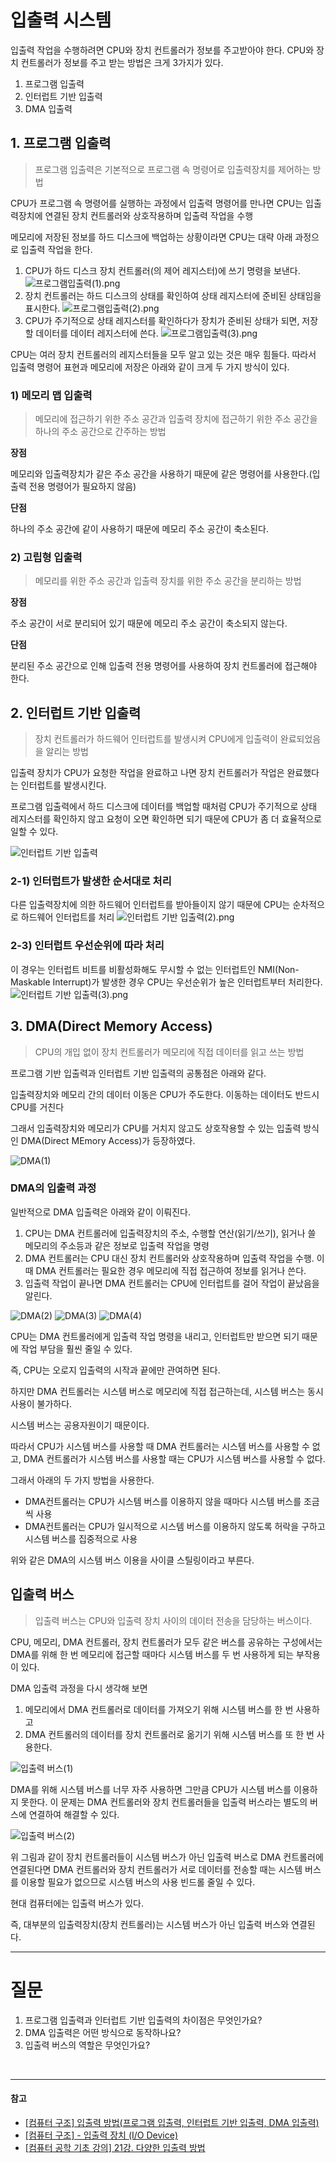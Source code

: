# 입출력 시스템
입출력 작업을 수행하려면 CPU와 장치 컨트롤러가 정보를 주고받아야 한다.
CPU와 장치 컨트롤러가 정보를 주고 받는 방법은 크게 3가지가 있다.

1. 프로그램 입출력
2. 인터럽트 기반 입출력
3. DMA 입출력

## 1. 프로그램 입출력
> 프로그램 입출력은 기본적으로 프로그램 속 명령어로 입출력장치를 제어하는 방법

CPU가 프로그램 속 명령어를 실행하는 과정에서 입출력 명령어를 만나면 CPU는 입출력장치에 연결된 장치 컨트롤러와 상호작용하며 입출력 작업을 수행

메모리에 저장된 정보를 하드 디스크에 백업하는 상황이라면 CPU는 대략 아래 과정으로 입출력 작업을 한다.

1) CPU가 하드 디스크 장치 컨트롤러(의 제어 레지스터)에 쓰기 명령을 보낸다.
![프로그램입출력(1).png](<images/입출력%20시스템/프로그램입출력(1).png>)
3) 장치 컨트롤러는 하드 디스크의 상태를 확인하여 상태 레지스터에 준비된 상태임을 표시한다.
![프로그램입출력(2).png](<images/입출력%20시스템/프로그램입출력(2).png>)
4) CPU가 주기적으로 상태 레지스터를 확인하다가 장치가 준비된 상태가 되면, 저장할 데이터를 데이터 레지스터에 쓴다.
![프로그램입출력(3).png](<images/입출력%20시스템/프로그램입출력(3).png>)

CPU는 여러 장치 컨트롤러의 레지스터들을 모두 알고 있는 것은 매우 힘들다.
따라서 입출력 명령어 표현과 메모리에 저장은 아래와 같이 크게 두 가지 방식이 있다.

### 1) 메모리 맵 입출력
> 메모리에 접근하기 위한 주소 공간과 입출력 장치에 접근하기 위한 주소 공간을 하나의 주소 공간으로 간주하는 방법

**장점**

메모리와 입출력장치가 같은 주소 공간을 사용하기 때문에 같은 명령어를 사용한다.(입출력 전용 명령어가 필요하지 않음)

**단점**

하나의 주소 공간에 같이 사용하기 때문에 메모리 주소 공간이 축소된다.

### 2) 고립형 입출력
> 메모리를 위한 주소 공간과 입출력 장치를 위한 주소 공간을 분리하는 방법

**장점**

주소 공간이 서로 분리되어 있기 때문에 메모리 주소 공간이 축소되지 않는다.

**단점**

분리된 주소 공간으로 인해 입출력 전용 명령어를 사용하여 장치 컨트롤러에 접근해야 한다.

## 2. 인터럽트 기반 입출력
> 장치 컨트롤러가 하드웨어 인터럽트를 발생시켜 CPU에게 입출력이 완료되었음을 알리는 방법

입출력 장치가 CPU가 요청한 작업을 완료하고 나면 장치 컨트롤러가 작업은 완료했다는 인터럽트를 발생시킨다. 

프로그램 입출력에서 하드 디스크에 데이터를 백업할 때처럼 CPU가 주기적으로 상태 레지스터를 확인하지 않고 요청이 오면 확인하면 되기 때문에 CPU가 좀 더 효율적으로 일할 수 있다.

![인터럽트 기반 입출력](<images/입출력%20시스템/인터럽트%20기반%20입출력(1).png>)
### 2-1) 인터럽트가 발생한 순서대로 처리
다른 입출력장치에 의한 하드웨어 인터럽트를 받아들이지 않기 때문에 CPU는 순차적으로 하드웨어 인터럽트를 처리
![인터럽트 기반 입출력(2).png](<images/입출력%20시스템/인터럽트%20기반%20입출력(2).png>)
### 2-3) 인터럽트 우선순위에 따라 처리
이 경우는 인터럽트 비트를 비활성화해도 무시할 수 없는 인터럽트인 NMI(Non-Maskable Interrupt)가 발생한 경우 CPU는 우선순위가 높은 인터럽트부터 처리한다.
![인터럽트 기반 입출력(3).png](<images/입출력%20시스템/인터럽트%20기반%20입출력(3).png>)



## 3. DMA(Direct Memory Access)
> CPU의 개입 없이 장치 컨트롤러가 메모리에 직접 데이터를 읽고 쓰는 방법
 
프로그램 기반 입출력과 인터럽트 기반 입출력의 공통점은 아래와 같다.

입출력장치와 메모리 간의 데이터 이동은 CPU가 주도한다. 이동하는 데이터도 반드시 CPU를 거친다

그래서 입출력장치와 메모리가 CPU를 거치지 않고도 상호작용할 수 있는 입출력 방식인 DMA(Direct MEmory Access)가 등장하였다.

![DMA(1)](<images/입출력%20시스템/DMA(1).png>)

### DMA의 입출력 과정

일반적으로 DMA 입출력은 아래와 같이 이뤄진다.

1. CPU는 DMA 컨트롤러에 입출력장치의 주소, 수행할 연산(읽기/쓰기), 읽거나 쓸 메모리의 주소등과 같은 정보로 입출력 작업을 명령
2. DMA 컨트롤러는 CPU 대신 장치 컨트롤러와 상호작용하며 입출력 작업을 수행. 이때 DMA 컨트롤러는 필요한 경우 메모리에 직접 접근하여 정보를 읽거나 쓴다.
3. 입출력 작업이 끝나면 DMA 컨트롤러는 CPU에 인터럽트를 걸어 작업이 끝났음을 알린다.

![DMA(2)](<images/입출력%20시스템/DMA(2).png>)
![DMA(3)](<images/입출력%20시스템/DMA(3).png>)
![DMA(4)](<images/입출력%20시스템/DMA(4).png>)


CPU는 DMA 컨트롤러에게 입출력 작업 명령을 내리고, 인터럽트만 받으면 되기 때문에 작업 부담을 훨씬 줄일 수 있다.

즉, CPU는 오로지 입출력의 시작과 끝에만 관여하면 된다.

하지만 DMA 컨트롤러는 시스템 버스로 메모리에 직접 접근하는데, 시스템 버스는 동시 사용이 불가하다.

시스템 버스는 공용자원이기 때문이다.

따라서 CPU가 시스템 버스를 사용할 때 DMA 컨트롤러는 시스템 버스를 사용할 수 없고, DMA 컨트롤러가 시스템 버스를 사용할 때는 CPU가 시스템 버스를 사용할 수 없다.

그래서 아래의 두 가지 방법을 사용한다.

- DMA컨트롤러는 CPU가 시스템 버스를 이용하지 않을 때마다 시스템 버스를 조금씩 사용
- DMA컨트롤러는 CPU가 일시적으로 시스템 버스를 이용하지 않도록 허락을 구하고 시스템 버스를 집중적으로 사용

위와 같은 DMA의 시스템 버스 이용을 사이클 스틸링이라고 부른다.


## 입출력 버스
> 입출력 버스는 CPU와 입출력 장치 사이의 데이터 전송을 담당하는 버스이다.

CPU, 메모리, DMA 컨트롤러, 장치 컨트롤러가 모두 같은 버스를 공유하는 구성에서는 DMA를 위해 한 번 메모리에 접근할 때마다 시스템 버스를 두 번 사용하게 되는 부작용이 있다.

DMA 입출력 과정을 다시 생각해 보면

1. 메모리에서 DMA 컨트롤러로 데이터를 가져오기 위해 시스템 버스를 한 번 사용하고
2. DMA 컨트롤러의 데이터를 장치 컨트롤러로 옮기기 위해 시스템 버스를 또 한 번 사용한다.

![입출력 버스(1)](<images/입출력%20시스템/입출력%20버스(1).png>)

DMA를 위해 시스템 버스를 너무 자주 사용하면 그만큼 CPU가 시스템 버스를 이용하지 못한다.
이 문제는 DMA 컨트롤러와 장치 컨트롤러들을 입출력 버스라는 별도의 버스에 연결하여 해결할 수 있다.

![입출력 버스(2)](<images/입출력%20시스템/입출력%20버스(2).png>)

위 그림과 같이 장치 컨트롤러들이 시스템 버스가 아닌 입출력 버스로 DMA 컨트롤러에 연결된다면 DMA 컨트롤러와 장치 컨트롤러가 서로 데이터를 전송할 때는 시스템 버스를 이용할 필요가 없으므로 시스템 버스의 사용 빈드롤 줄일 수 있다.

현대 컴퓨터에는 입출력 버스가 있다.

즉, 대부분의 입출력장치(장치 컨트롤러)는 시스템 버스가 아닌 입출력 버스와 연결된다.

---
# 질문
1. 프로그램 입출력과 인터럽트 기반 입출력의 차이점은 무엇인가요?
2. DMA 입출력은 어떤 방식으로 동작하나요?
3. 입출력 버스의 역할은 무엇인가요?

<br>

---

#### 참고
- [[컴퓨터 구조] 입출력 방법(프로그램 입출력, 인터럽트 기반 입출력, DMA 입출력)](https://rebugs.tistory.com/306)
- [[컴퓨터 구조] - 입출력 장치 (I/O Device)](https://kangdy25.tistory.com/111#%EC%9E%85%EB%A0%A5%20%EC%9E%A5%EC%B9%98-1)
- [[컴퓨터 공학 기초 강의] 21강. 다양한 입출력 방법](https://www.youtube.com/watch?v=RRgGVu8OCP4&list=PLVsNizTWUw7FCS83JhC1vflK8OcLRG0Hl&index=23)
